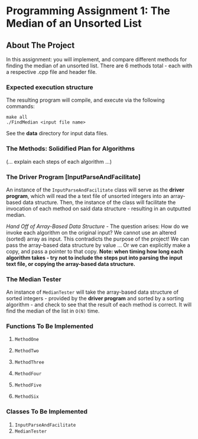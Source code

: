 # Programming Assignment 1: The Median of an Unsorted List

## About The Project 

In this assignment: you will implement, and compare different methods for finding the median of an unsorted list. There are 6 methods total - each with a respective .cpp file and header file.

### Expected execution structure

The resulting program will compile, and execute via the following commands:

	make all
	./FindMedian <input file name>

See the **data** directory for input data files.

### The Methods: Solidified Plan for Algorithms

(... explain each steps of each algorithm ...)

### The Driver Program [InputParseAndFacilitate]

An instance of the `InputParseAndFacilitate` class will serve as the **driver program**, which will read the a text file of unsorted integers into an array-based data structure. Then, the instance of the class will facilitate the invocation of each method on said data structure - resulting in an outputted median.

*Hand Off of Array-Based Data Structure* - The question arises: How do we invoke each algorithm on the original input? We cannot use an altered (sorted) array as input. This contradicts the purpose of the project! We can pass the array-based data structure by value ... Or we can explicitly make a copy, and pass a pointer to that copy. **Note: when timing how long each algorithm takes - try not to include the steps put into parsing the input text file, or copying the array-based data structure.**

### The Median Tester 

An instance of `MedianTester` will take the array-based data structure of sorted integers - provided by the **driver program** and sorted by a sorting algorithm - and check to see that the result of each method is correct. It will find the median of the list in `O(N)` time.

### Functions To Be Implemented

1. `MethodOne`

2. `MethodTwo`

3. `MethodThree`

4. `MethodFour`

5. `MethodFive`

6. `MethodSix`

### Classes To Be Implemented

1. `InputParseAndFacilitate`
2. `MedianTester`
